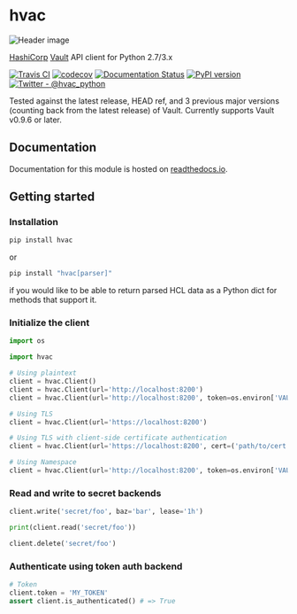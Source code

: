 # hvac

![Header image](https://python-hvac.org/wp-content/uploads/2019/01/hvac_header_800px.png)

[HashiCorp](https://hashicorp.com/) [Vault](https://www.vaultproject.io) API client for Python 2.7/3.x

[![Travis CI](https://travis-ci.org/hvac/hvac.svg?branch=master)](https://travis-ci.org/hvac/hvac)
[![codecov](https://codecov.io/gh/hvac/hvac/branch/master/graph/badge.svg)](https://codecov.io/gh/hvac/hvac)
[![Documentation Status](https://readthedocs.org/projects/hvac/badge/)](https://hvac.readthedocs.io/en/latest/?badge=latest)
[![PyPI version](https://badge.fury.io/py/hvac.svg)](https://badge.fury.io/py/hvac)
[![Twitter - @hvac_python](https://img.shields.io/twitter/follow/hvac_python.svg?label=Twitter%20-%20@hvac_project&style=social?style=plastic)](https://twitter.com/hvac_python)

Tested against the latest release, HEAD ref, and 3 previous major versions (counting back from the latest release) of Vault. 
Currently supports Vault v0.9.6 or later.

## Documentation

Documentation for this module is hosted on [readthedocs.io](https://hvac.readthedocs.io/en/latest/).

## Getting started

### Installation

```bash
pip install hvac
```
or
```bash
pip install "hvac[parser]"
```
if you would like to be able to return parsed HCL data as a Python dict for methods that support it.

### Initialize the client

```python
import os

import hvac

# Using plaintext
client = hvac.Client()
client = hvac.Client(url='http://localhost:8200')
client = hvac.Client(url='http://localhost:8200', token=os.environ['VAULT_TOKEN'])

# Using TLS
client = hvac.Client(url='https://localhost:8200')

# Using TLS with client-side certificate authentication
client = hvac.Client(url='https://localhost:8200', cert=('path/to/cert.pem', 'path/to/key.pem'))

# Using Namespace
client = hvac.Client(url='http://localhost:8200', token=os.environ['VAULT_TOKEN'], namespace=os.environ['VAULT_NAMESPACE'])

```

### Read and write to secret backends

```python
client.write('secret/foo', baz='bar', lease='1h')

print(client.read('secret/foo'))

client.delete('secret/foo')
```

### Authenticate using token auth backend

```python
# Token
client.token = 'MY_TOKEN'
assert client.is_authenticated() # => True
```
